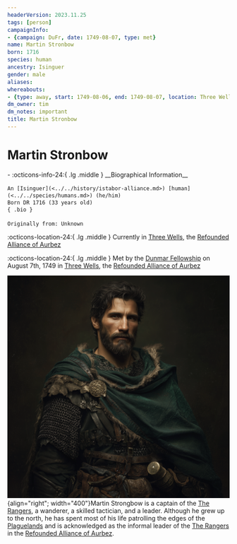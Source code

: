 ```yaml
---
headerVersion: 2023.11.25
tags: [person]
campaignInfo:
- {campaign: DuFr, date: 1749-08-07, type: met}
name: Martin Stronbow
born: 1716
species: human
ancestry: Isinguer
gender: male
aliases:
whereabouts:
- {type: away, start: 1749-08-06, end: 1749-08-07, location: Three Wells}
dm_owner: tim
dm_notes: important
title: Martin Stronbow
---
```

# Martin Stronbow
<div class="grid cards ext-narrow-margin ext-one-column" markdown>
- :octicons-info-24:{ .lg .middle } __Biographical Information__

    An [Isinguer](<../../history/istabor-alliance.md>) [human](<../../species/humans.md>) (he/him)  
    Born DR 1716 (33 years old)  
    { .bio }

    Originally from: Unknown
</div>

:octicons-location-24:{ .lg .middle } Currently in [Three Wells](<../../gazetteer/upper-istaros/refounded-alliance-of-aurbez/three-wells.md>), the [Refounded Alliance of Aurbez](<../../gazetteer/upper-istaros/refounded-alliance-of-aurbez/refounded-alliance-of-aurbez.md>)



:octicons-location-24:{ .lg .middle } Met by the [Dunmar Fellowship](<../pcs/dunmar-fellowship/dunmar-fellowship.md>) on August 7th, 1749 in [Three Wells](<../../gazetteer/upper-istaros/refounded-alliance-of-aurbez/three-wells.md>), the [Refounded Alliance of Aurbez](<../../gazetteer/upper-istaros/refounded-alliance-of-aurbez/refounded-alliance-of-aurbez.md>)  


![Martin](../../assets/martin.png){align="right"; width="400"}Martin Strongbow is a captain of the [The Rangers](<../../groups/the-rangers.md>), a wanderer, a skilled tactician, and a leader. Although he grew up to the north, he has spent most of his life patrolling the edges of the [Plaguelands](<../../gazetteer/upper-istaros/plaguelands.md>) and is acknowledged as the informal leader of the [The Rangers](<../../groups/the-rangers.md>) in the [Refounded Alliance of Aurbez](<../../gazetteer/upper-istaros/refounded-alliance-of-aurbez/refounded-alliance-of-aurbez.md>).